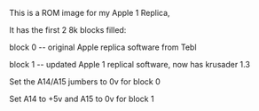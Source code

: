 
This is a ROM image for my Apple 1 Replica,

It has the first 2 8k blocks filled:

block 0 -- original Apple replica software from Tebl

block 1 -- updated Apple 1 replical software, now has krusader 1.3


Set the A14/A15 jumbers to 0v for block 0

Set A14 to +5v and A15 to 0v for block 1


